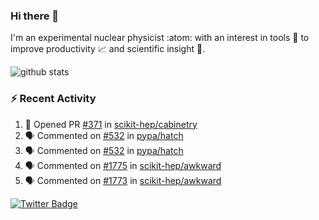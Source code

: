 ### Hi there 👋 

I'm an experimental nuclear physicist :atom: with an interest in tools :wrench: to improve productivity :chart_with_upwards_trend: and scientific insight :telescope:.

![github stats](https://github-readme-stats.vercel.app/api?username=agoose77&show_icons=true&hide_rank=true&hide_title=true&bg_color=30,e76445,904e95&text_color=efe3ec&icon_color=efe3ec)
<!--
**agoose77/agoose77** is a ✨ _special_ ✨ repository because its `README.md` (this file) appears on your GitHub profile.

Here are some ideas to get you started:

- 🔭 I’m currently working on ...
- 🌱 I’m currently learning ...
- 👯 I’m looking to collaborate on ...
- 🤔 I’m looking for help with ...
- 💬 Ask me about ...
- 📫 How to reach me: ...
- 😄 Pronouns: ...
- ⚡ Fun fact: ...
-->

### :zap: Recent Activity
<!--START_SECTION:activity-->
1. 💪 Opened PR [#371](https://github.com/scikit-hep/cabinetry/pull/371) in [scikit-hep/cabinetry](https://github.com/scikit-hep/cabinetry)
2. 🗣 Commented on [#532](https://github.com/pypa/hatch/issues/532) in [pypa/hatch](https://github.com/pypa/hatch)
3. 🗣 Commented on [#532](https://github.com/pypa/hatch/issues/532) in [pypa/hatch](https://github.com/pypa/hatch)
4. 🗣 Commented on [#1775](https://github.com/scikit-hep/awkward/issues/1775) in [scikit-hep/awkward](https://github.com/scikit-hep/awkward)
5. 🗣 Commented on [#1773](https://github.com/scikit-hep/awkward/issues/1773) in [scikit-hep/awkward](https://github.com/scikit-hep/awkward)
<!--END_SECTION:activity-->


[![Twitter Badge](https://img.shields.io/twitter/follow/agoose77?style=flat-square&logo=Twitter&logoColor=white&color=cornflowerblue)](https://twitter.com/agoose77)
